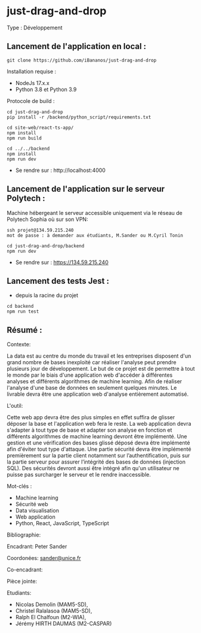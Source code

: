 # just-drag-and-drop

Type : 	Développement

## Lancement de l'application en local :
```
git clone https://github.com/iBananos/just-drag-and-drop
```

Installation requise : 
 - NodeJs 17.x.x
 - Python 3.8 et Python 3.9
  
Protocole de build : 
  ```
  cd just-drag-and-drop
  pip install -r /backend/python_script/requirements.txt
  
  cd site-web/react-ts-app/
  npm install
  npm run build
  
  cd ../../backend
  npm install
  npm run dev
  ```

- Se rendre sur : http://localhost:4000

## Lancement de l'application sur le serveur Polytech :

Machine hébergeant le serveur accessible uniquement via le réseau de Polytech Sophia où sur son VPN: 
```
ssh projet@134.59.215.240
mot de passe : à demander aux étudiants, M.Sander ou M.Cyril Tonin

cd just-drag-and-drop/backend
npm run dev
```
- Se rendre sur : https://134.59.215.240

## Lancement des tests Jest :

- depuis la racine du projet 
```
cd backend
npm run test
```
## Résumé : 

Contexte:

La data est au centre du monde du travail et les entreprises disposent d'un grand nombre de bases inexploité car réaliser l'analyse peut prendre plusieurs jour de développement.    Le but de ce projet est de permettre à tout le monde par le biais d'une application web d'accéder à différentes analyses et différents algorithmes de machine learning. Afin de réaliser l'analyse d'une base de données en seulement quelques minutes. Le livrable devra être une application web d'analyse entièrement automatisé. 

L'outil: 

Cette web app devra être des plus simples en effet suffira de glisser déposer la base et l'application web fera le reste. La web application devra s'adapter à tout type de base et adapter son analyse en fonction et différents algorithmes de machine learning devront être implémenté.  Une gestion et une vérification des bases glissé déposé devra être implémenté afin d'éviter tout type d'attaque. Une partie sécurité devra être implémenté premièrement sur la partie client notamment sur l’authentification, puis sur la partie serveur pour assurer l’intégrité des bases de données (injection SQL). Des sécurités devront aussi être intégré afin qu'un utilisateur ne puisse pas surcharger le serveur et le rendre inaccessible.

Mot-clés : 	
- Machine learning 
- Sécurité web 
- Data visualisation 
- Web application 
- Python, React, JavaScript, TypeScript

Bibliographie: 

Encadrant: Peter Sander

Coordonées: sander@unice.fr

Co-encadrant: 

Pièce jointe:	

Etudiants:

- Nicolas Demolin (MAM5-SD), 
- Christel Ralalasoa (MAM5-SD), 
- Ralph El Chalfoun (M2-WIA), 
- Jérémy HIRTH DAUMAS (M2-CASPAR) 
